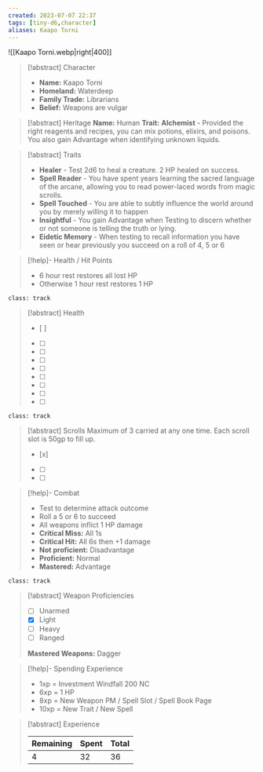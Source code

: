 ```yaml
---
created: 2023-07-07 22:37
tags: [tiny-d6,character]
aliases: Kaapo Torni
---
```

![[Kaapo Torni.webp|right|400]]

> [!abstract] Character
> - **Name:** Kaapo Torni
> - **Homeland:** Waterdeep
> - **Family Trade:** Librarians
> - **Belief:** Weapons are vulgar

> [!abstract] Heritage
> **Name:**  Human
> **Trait:** **Alchemist** - Provided the right reagents and recipes, you can mix potions, elixirs, and poisons. You also gain Advantage when identifying unknown liquids.

> [!abstract] Traits
> - **Healer** - Test 2d6 to heal a creature. 2 HP healed on success.
> - **Spell Reader** - You have spent years learning the sacred language of the arcane, allowing you to read power-laced words from magic scrolls.
> - **Spell Touched** - You are able to subtly influence the world around you by merely willing it to happen
> - **Insightful** - You gain Advantage when Testing to discern whether or not someone is telling the truth or lying.
> - **Eidetic Memory** - When testing to recall information you have seen or hear previously you succeed on a roll of 4, 5 or 6

> [!help]- Health / Hit Points
> - 6 hour rest restores all lost HP
> - Otherwise 1 hour rest restores 1 HP

`class: track`
> [!abstract] Health
> - [ ] 
> - [ ] 
> - [ ] 
> - [ ] 
> - [ ] 
> - [ ] 
> - [ ] 
> - [ ] 
> - [ ] 

`class: track`
> [!abstract] Scrolls
> Maximum of 3 carried at any one time. Each scroll slot is 50gp to fill up.
> - [x] 
> - [ ] 
> - [ ] 

> [!help]- Combat
> - Test to determine attack outcome
> - Roll a 5 or 6 to succeed
> - All weapons inflict 1 HP damage
> - **Critical Miss:** All 1s
> - **Critical Hit:** All 6s then +1 damage
> - **Not proficient:** Disadvantage
> - **Proficient:** Normal
> - **Mastered:** Advantage

`class: track`
> [!abstract] Weapon Proficiencies
> - [ ] Unarmed
> - [x] Light
> - [ ] Heavy
> - [ ] Ranged
>
> **Mastered Weapons:** Dagger

> [!help]- Spending Experience
> - 1xp = Investment Windfall 200 NC  
> - 6xp = 1 HP
> - 8xp = New Weapon PM / Spell Slot / Spell Book Page  
> - 10xp = New Trait / New Spell  

> [!abstract] Experience
> 
> | Remaining | Spent | Total |
> | -- | -- | -- |
>  |4 | 32 | 36 |
